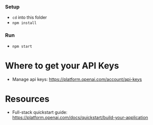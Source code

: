 ### Setup
- `cd` into this folder
- `npm install`

### Run
- `npm start`

# Where to get your API Keys
- Manage api keys: https://platform.openai.com/account/api-keys

# Resources
- Full-stack quickstart guide: https://platform.openai.com/docs/quickstart/build-your-application
